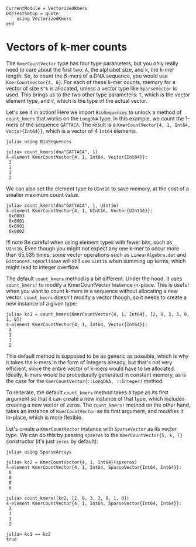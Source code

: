 ```@meta
CurrentModule = VectorizedKmers
DocTestSetup = quote
    using VectorizedKmers
end
```

# Vectors of k-mer counts

The `KmerCountVector` type has four type parameters, but you only really need to care about the first two: `A`, the alphabet size, and `k`, the k-mer length. So, to count the 6-mers of a DNA sequence, you would use `KmerCountVector{4, 6}`. For each of these k-mer counts, memory for a vector of size `S^k` is allocated, unless a vector type like `SparseVector` is used. This brings us to the two other type parameters: `T`, which is the vector element type, and `V`, which is the type of the actual vector.

Let's see it in action! Here we import `BioSequences` to unlock a method of `count_kmers` that works on the `LongDNA` type. In this example, we count the 1-mers of the sequence `GATTACA`. The result is a `KmerCountVector{4, 1, Int64, Vector{Int64}}`, which is a vector of 4 `Int64` elements.

```jldoctest
julia> using BioSequences

julia> count_kmers(dna"GATTACA", 1)
4-element KmerCountVector{4, 1, Int64, Vector{Int64}}:
 3
 1
 1
 2
```

We can also set the element type to `UInt16` to save memory, at the cost of a smaller maximum count value.

```jldoctest
julia> count_kmers(dna"GATTACA", 1, UInt16)
4-element KmerCountVector{4, 1, UInt16, Vector{UInt16}}:
 0x0003
 0x0001
 0x0001
 0x0002
```

!!! note
    Be careful when using element types with fewer bits, such as `UInt16`. Even though you might not expect any one k-mer to occur more than 65,535 times, some vector operations such as `LinearAlgebra.dot` and `Distances.sqeuclidean` will still use `UInt16` when summing up terms, which might lead to integer overflow.

The default `count_kmers` method is a bit different. Under the hood, it uses `count_kmers!` to modify a KmerCountVector instance in-place. This is useful when you want to count k-mers in a sequence without allocating a new vector. `count_kmers` doesn't modify a vector though, so it needs to create a new instance of a given type:

```jldoctest
julia> kc1 = count_kmers(KmerCountVector{4, 1, Int64}, [2, 0, 3, 3, 0, 1, 0])
4-element KmerCountVector{4, 1, Int64, Vector{Int64}}:
 3
 1
 1
 2
```

This default method is supposed to be as generic as possible, which is why it takes the k-mers in the form of integers already, but that's not very efficient, since the entire vector of k-mers would have to be allocated. Ideally, k-mers would be procedurally generated in constant memory, as is the case for the `KmerCountVector(::LongDNA, ::Integer)` method.

To reiterate, the default `count_kmers` method takes a type as its first argument so that it can create a new instance of that type, which includes creating a new vector of zeros. The `count_kmers!` method on the other hand, takes an instance of `KmerCountVector` as its first argument, and modifies it in-place, which is more flexible.

Let's create a `KmerCountVector` instance with `SparseVector` as its vector type. We can do this by passing `spzeros` to the `KmerCountVector{S, k, T}` constructor (it's just `zeros` by default):

```jldoctest
julia> using SparseArrays

julia> kc2 = KmerCountVector{4, 1, Int64}(spzeros)
4-element KmerCountVector{4, 1, Int64, SparseVector{Int64, Int64}}:
 0
 0
 0
 0

julia> count_kmers!(kc2, [2, 0, 3, 3, 0, 1, 0])
4-element KmerCountVector{4, 1, Int64, SparseVector{Int64, Int64}}:
 3
 1
 1
 2

julia> kc1 == kc2
true
```